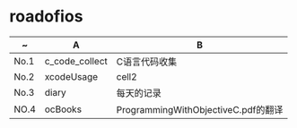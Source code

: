 roadofios
=========

| ~ | A | B |
| ------------ | ------------- | ------------ |
| No.1 | c_code_collect  | C语言代码收集 |
| No.2 | xcodeUsage  | cell2 |
| No.3| diary|每天的记录|
| NO.4| ocBooks|ProgrammingWithObjectiveC.pdf的翻译|



                  
                        
